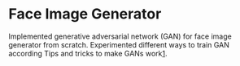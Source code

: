 # Face Image Generator
Implemented generative adversarial network (GAN) for face image generator from scratch.
Experimented different ways to train GAN according Tips and tricks to make GANs work[1].
 
[1]:https://github.com/soumith/ganhacks

